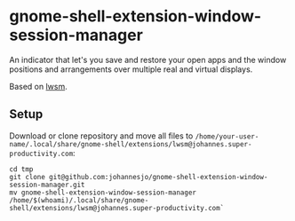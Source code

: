 # gnome-shell-extension-window-session-manager

An indicator that let's you save and restore your open apps and the window positions and arrangements over multiple real and virtual displays.

Based on [lwsm](https://github.com/johannesjo/linux-window-session-manager).

## Setup
Download or clone repository and move all files to `/home/your-user-name/.local/share/gnome-shell/extensions/lwsm@johannes.super-productivity.com`:

```
cd tmp
git clone git@github.com:johannesjo/gnome-shell-extension-window-session-manager.git
mv gnome-shell-extension-window-session-manager /home/$(whoami)/.local/share/gnome-shell/extensions/lwsm@johannes.super-productivity.com`
```
